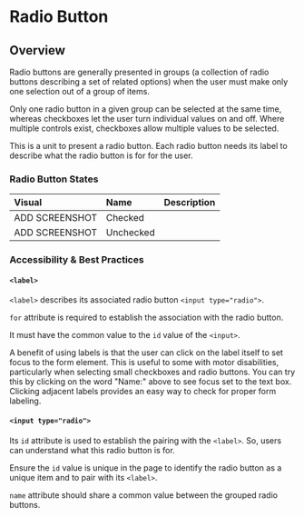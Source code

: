 # Radio Button

## Overview

Radio buttons are generally presented in groups \(a collection of radio buttons describing a set of related options\) when the user must make only one selection out of a group of items.

Only one radio button in a given group can be selected at the same time, whereas checkboxes let the user turn individual values on and off. Where multiple controls exist, checkboxes allow multiple values to be selected.

This is a unit to present a radio button. Each radio button needs its label to describe what the radio button is for for the user.

### Radio Button States

| Visual | Name | Description |
| :--- | :--- | :--- |
| ADD SCREENSHOT | Checked |  |
| ADD SCREENSHOT | Unchecked |  |

### Accessibility & Best Practices

#### `<label>`

`<label>` describes its associated radio button `<input type="radio">`.

`for` attribute is required to establish the association with the radio button.

It must have the common value to the `id` value of the `<input>`.

A benefit of using labels is that the user can click on the label itself to set focus to the form element. This is useful to some with motor disabilities, particularly when selecting small checkboxes and radio buttons. You can try this by clicking on the word "Name:" above to see focus set to the text box. Clicking adjacent labels provides an easy way to check for proper form labeling.

#### `<input type="radio">`

Its `id` attribute is used to establish the pairing with the `<label>`. So, users can understand what this radio button is for.

Ensure the `id` value is unique in the page to identify the radio button as a unique item and to pair with its `<label>`.

`name` attribute should share a common value between the grouped radio buttons.

